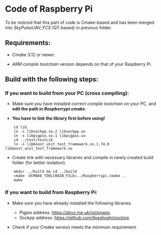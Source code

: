 # Code of Raspberry Pi 

To be noticed that this part of code is Cmake-based and has been merged into _SkyPulseUAV_FCS_ (QT-based) in previous folder. 

## Requirements:

- _Cmake_ 3.12 or newer.

- _ARM compile toolchain_ version depends on that of your Raspberry Pi.

## Build with the following steps:

### If you want to build from your PC (cross compiling):

- Make sure you have installed correct _compile toolchain_ on your PC, and **edit the path in _Raspberrypi.cmake_**.

- **You have to link the library first before using!**
```
    cd lib
    ln -s libsockpp.so.2 libsockpp.so
    ln -s libpigpio.so.1 libpigpio.so
    cd ../test/testLib
    ln -s libboost_unit_test_framework.so.1.74.0 libboost_unit_test_framework.so
```

- Create link with necessary libraries and compile in newly created build folder (for better isolation).
```
    mkdir ../build && cd ../build
    cmake -DCMAKE_TOOLCHAIN_FILE=../Raspberrypi.cmake ..
    make
```

### If you want to build from Raspberry Pi:

- Make sure you have already installed the following libraries:
    - Pigpio address: https://abyz.me.uk/rpi/pigpio
    - Sockpp address: https://github.com/fpagliughi/sockpp

- Check if your Cmake version meets the minimum requirement.
